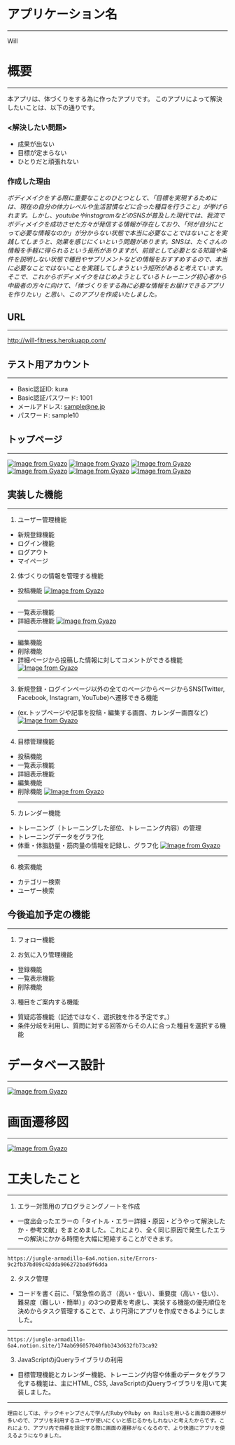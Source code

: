 # アプリケーション名
***
  Will

# 概要
***
  本アプリは、体づくりをする為に作ったアプリです。
  このアプリによって解決したいことは、以下の通りです。

  ### <解決したい問題>
  - 成果が出ない
  - 目標が定まらない
  - ひとりだと頑張れない

### 作成した理由
  _ボディメイクをする際に重要なことのひとつとして、「目標を実現するためには、現在の自分の体力レベルや生活習慣などに合った種目を行うこと」が挙げられます。しかし、youtubeやinstagramなどのSNSが普及した現代では、我流でボディメイクを成功させた方々が発信する情報が存在しており、「何が自分にとって必要な情報なのか」が分からない状態で本当に必要なことではないことを実践してしまうと、効果を感じにくいという問題があります。SNSは、たくさんの情報を手軽に得られるという長所がありますが、前提として必要となる知識や条件を説明しない状態で種目やサプリメントなどの情報をおすすめするので、本当に必要なことではないことを実践してしまうという短所があると考えています。そこで、これからボディメイクをはじめようとしているトレーニング初心者から中級者の方々に向けて、「体づくりをする為に必要な情報をお届けできるアプリを作りたい」と思い、このアプリを作成いたしました。_

## URL
***
  http://will-fitness.herokuapp.com/

## テスト用アカウント
***
  - Basic認証ID: kura
  - Basic認証パスワード: 1001
  - メールアドレス: sample@ne.jp
  - パスワード: sample10

## トップページ
***
  [![Image from Gyazo](https://i.gyazo.com/3a861e05679059416a5da8b1320cb3d4.jpg)](https://gyazo.com/3a861e05679059416a5da8b1320cb3d4)
  [![Image from Gyazo](https://i.gyazo.com/cf90539492338423720221283ff4af53.jpg)](https://gyazo.com/cf90539492338423720221283ff4af53)
  [![Image from Gyazo](https://i.gyazo.com/bc8f9049fa53f394dfde0686a42331cd.jpg)](https://gyazo.com/bc8f9049fa53f394dfde0686a42331cd)
  [![Image from Gyazo](https://i.gyazo.com/9f882e20dfc0dae6661c96f50082e56f.jpg)](https://gyazo.com/9f882e20dfc0dae6661c96f50082e56f)
  [![Image from Gyazo](https://i.gyazo.com/216c48832bff1bc5e5883a7c8ade59cf.jpg)](https://gyazo.com/216c48832bff1bc5e5883a7c8ade59cf)
  [![Image from Gyazo](https://i.gyazo.com/7634cfd532bc3717fa3d7d5f4361b841.gif)](https://gyazo.com/7634cfd532bc3717fa3d7d5f4361b841)

## 実装した機能
***

  1. ユーザー管理機能
  - 新規登録機能
  - ログイン機能
  - ログアウト
  - マイページ

  2. 体づくりの情報を管理する機能
  - 投稿機能
    [![Image from Gyazo](https://i.gyazo.com/8b7f142dc0c0e6a24c5b3a260fdc12da.gif)](https://gyazo.com/8b7f142dc0c0e6a24c5b3a260fdc12da)
    ***
  - 一覧表示機能
  - 詳細表示機能
    [![Image from Gyazo](https://i.gyazo.com/13e946802f5ac7d36154c798330702ef.gif)](https://gyazo.com/13e946802f5ac7d36154c798330702ef)
    ***
  - 編集機能
  - 削除機能
  - 詳細ページから投稿した情報に対してコメントができる機能
    [![Image from Gyazo](https://i.gyazo.com/5cedb489cec62d9ab3f70fe66162ca8e.gif)](https://gyazo.com/5cedb489cec62d9ab3f70fe66162ca8e)
    ***

  3. 新規登録・ログインページ以外の全てのページからページからSNS(Twitter, Facebook, Instagram, YouTube)へ遷移できる機能
  - (ex.トップページや記事を投稿・編集する画面、カレンダー画面など)
    [![Image from Gyazo](https://i.gyazo.com/fe07bf7b36280dee436cf9e315414709.gif)](https://gyazo.com/fe07bf7b36280dee436cf9e315414709)
    ***

  4. 目標管理機能
  - 投稿機能
  - 一覧表示機能
  - 詳細表示機能
  - 編集機能
  - 削除機能
    [![Image from Gyazo](https://i.gyazo.com/2efb0c59bf1e547350d2ec87c812d06e.gif)](https://gyazo.com/2efb0c59bf1e547350d2ec87c812d06e)
    ***

  5. カレンダー機能
  - トレーニング（トレーニングした部位、トレーニング内容）の管理
  - トレーニングデータをグラフ化
  - 体重・体脂肪量・筋肉量の情報を記録し、グラフ化
    [![Image from Gyazo](https://i.gyazo.com/b9870311aa5d9469be01709b151dbf8f.gif)](https://gyazo.com/b9870311aa5d9469be01709b151dbf8f)
    ***

  6. 検索機能
  - カテゴリー検索
  - ユーザー検索

## 今後追加予定の機能
***

  1. フォロー機能

  2. お気に入り管理機能
  - 登録機能
  - 一覧表示機能
  - 削除機能

  3. 種目をご案内する機能
  - 質疑応答機能（記述ではなく、選択肢を作る予定です。）
  - 条件分岐を利用し、質問に対する回答からその人に合った種目を選択する機能

# データベース設計
***
  [![Image from Gyazo](https://i.gyazo.com/19c32d0775bfd5600e79112b23ce9787.png)](https://gyazo.com/19c32d0775bfd5600e79112b23ce9787)

# 画面遷移図
***
  [![Image from Gyazo](https://i.gyazo.com/1a3bfa7f282a3f270933606b3507bcef.png)](https://gyazo.com/1a3bfa7f282a3f270933606b3507bcef)

# 工夫したこと
***
  1. エラー対策用のプログラミングノートを作成
  - 一度出会ったエラーの「タイトル・エラー詳細・原因・どうやって解決したか・参考文献」をまとめました。これにより、全く同じ原因で発生したエラーの解決にかかる時間を大幅に短縮することができます。
  ***
    https://jungle-armadillo-6a4.notion.site/Errors-9c2fb37bd09c42dda906272bad9f6dda
  
  2. タスク管理
  - コードを書く前に、「緊急性の高さ（高い・低い）、重要度（高い・低い）、難易度（難しい・簡単）」の3つの要素を考慮し、実装する機能の優先順位を決めからタスク管理することで、より円滑にアプリを作成できるようにしました。
  ***
    https://jungle-armadillo-6a4.notion.site/174ab696057040fbb343d632fb73ca92

  3. JavaScriptのjQueryライブラリの利用
   - 目標管理機能とカレンダー機能、トレーニング内容や体重のデータをグラフ化する機能は、主にHTML, CSS, JavaScriptのjQueryライブラリを用いて実装しました。
  ***
    理由としては、テックキャンプさんで学んだRubyやRuby on Railsを用いると画面の遷移が多いので、アプリを利用するユーザが使いにくいと感じるかもしれないと考えたからです。これにより、アプリ内で目標を設定する際に画面の遷移がなくなるので、より快適にアプリを使えるようになりました。
